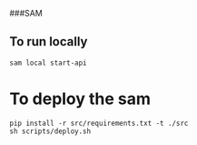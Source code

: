 ###SAM

## To run locally
```
sam local start-api
```
# To deploy the sam
```
pip install -r src/requirements.txt -t ./src 
sh scripts/deploy.sh
```